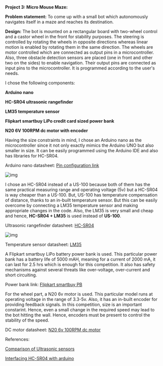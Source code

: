 __Project 3: Micro Mouse Maze:__

__Problem statement:__
To come up with a small bot which autonomously navigates itself in a maze and reaches its destination.

__Design:__
The bot is mounted on a rectangular board with two-wheel control and a castor wheel in the front for stability purposes. The steering is controlled by rotating the wheels in opposite directions whereas linear motion is enabled by rotating them in the same direction. The wheels are motor controlled which are connected as output pins in a microcontroller. Also, three obstacle detection sensors are placed (one in front and other two on the sides) to enable navigation. Their output pins are connected as input pins to the microcontroller. It is programmed according to the user's needs.

I chose the following components:

__Arduino nano__

__HC-SR04 ultrasonic rangefinder__

__LM35 temperature sensor__

__Flipkart smartbuy LiPo credit card sized power bank__

__N20 6V 100RPM dc motor with encoder__

Having the size constraints in mind, I chose an Arduino nano as the microcontroller since it not only exactly mimics the Arduino UNO but also smaller in size. It can be easily programmed using the Arduino IDE and also has libraries for HC-SR04.

Arduino nano datasheet: [Pin configuration link](https://components101.com/microcontrollers/arduino-nano)

![img](https://joelektron.com/190-large_default/arduino-nano-compatible-board.jpg)

I chose an HC-SR04 instead of a US-100 because both of them has the same practical measuring range and operating voltage (5v) but a HC-SR04 is way cheaper than a US-100. But, US-100 has temperature compensation of distance, thanks to an in-built temperature sensor. But this can be easily overcome by connecting a LM35 temperature sensor and making appropriate changes in the code. Also, the LM35 is very small and cheap and hence, __HC-SR04 + LM35__ is used instead of __US-100__.

Ultrasonic rangefinder datasheet: [HC-SR04](https://cdn.sparkfun.com/datasheets/Sensors/Proximity/HCSR04.pdf)

![img](https://encrypted-tbn0.gstatic.com/images?q=tbn%3AANd9GcRTDvzHSJVXAIOxcrLKuVIqSudYDjfa-nPFVu4mVqomIdIRbq26&usqp=CAU)

Temperature sensor datasheet: [LM35](http://www.ti.com/lit/ds/symlink/lm35.pdf)

A Flipkart smartbuy LiPo battery power bank is used. This particular power bank has a battery life of 5000 mAH, meaning for a current of 2000 mA, it can last for 2.5 hrs which is enough for this competition. It also has safety mechanisms against several threats like over-voltage, over-current and short circuiting.

Power bank link: [Flipkart smartbuy PB](https://www.flipkart.com/flipkart-smartbuy-5000-mah-power-bank-fast-charging-10-w/p/itmffmnx2vxsefsy?pid=PWBFFMNXGDPWHWYA&lid=LSTPWBFFMNXGDPWHWYAUHRTGG&marketplace=FLIPKART&srno=b_1_1&otracker=browse&fm=organic&iid=e4ed338b-618d-4154-add0-7e4d028efbfc.PWBFFMNXGDPWHWYA.SEARCH&ssid=f3l60bt1vk0000001589297332797)

For the wheel part, a N20 6v motor is used. This particular model runs at operating voltage in the range of 3.3-5v. Also, it has an in-built encoder for providing feedback signals. In this competition, size is an important constarint. Hence, even a small change in the required speed may lead to the bot hitting the wall. Hence, encoders must be present to control the stability of the speed.

DC motor datasheet: [N20 6v 100RPM dc motor](https://www.handsontec.com/dataspecs/GA12-N20.pdf)

References:

[Comparison of Ultrasonic sensors](https://ijarcce.com/wp-content/uploads/2019/12/IJARCCE.2019.81120.pdf)

[Interfacing HC-SR04 with arduino](https://howtomechatronics.com/tutorials/arduino/ultrasonic-sensor-hc-sr04/)


